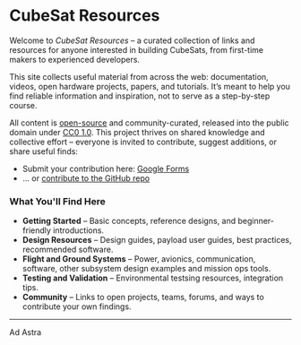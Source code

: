 # CubeSat Resources

Welcome to _CubeSat Resources_ – a curated collection of links and resources for anyone interested in building CubeSats, from first-time makers to experienced developers.

This site collects useful material from across the web: documentation, videos, open hardware projects, papers, and tutorials. It’s meant to help you find reliable information and inspiration, not to serve as a step-by-step course.

All content is [open-source](https://github.com/buildacubesat/CubeSat-Resources) and community-curated, released into the public domain under [CC0 1.0](https://creativecommons.org/public-domain/cc0/). This project thrives on shared knowledge and collective effort – everyone is invited to contribute, suggest additions, or share useful finds:

- Submit your contribution here: [Google Forms](https://forms.gle/KbrwNRWWMJXiBpk96)
- ... or [contribute to the GitHub repo](contributing.md)

### What You'll Find Here

- **Getting Started** – Basic concepts, reference designs, and beginner-friendly introductions.
- **Design Resources** – Design guides, payload user guides, best practices, recommended software.
- **Flight and Ground Systems** – Power, avionics, communication, software, other subsystem design examples and mission ops tools.
- **Testing and Validation** – Environmental testsing resources, integration tips.
- **Community** – Links to open projects, teams, forums, and ways to contribute your own findings.

---

Ad Astra

